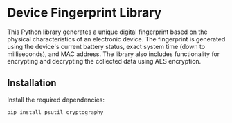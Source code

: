 # Device Fingerprint Library

This Python library generates a unique digital fingerprint based on the physical characteristics of an electronic device. The fingerprint is generated using the device's current battery status, exact system time (down to milliseconds), and MAC address. The library also includes functionality for encrypting and decrypting the collected data using AES encryption.

## Installation

Install the required dependencies:

```bash
pip install psutil cryptography
